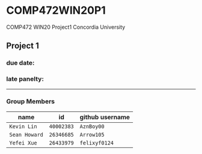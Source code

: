 # COMP472WIN20P1
COMP472 WIN20 Project1 Concordia University

## Project 1

### due date: 

### late panelty:

----------------
### Group Members

| name | id | github username |
| --- | --- | --- |
| `Kevin Lin` | `40002383` | `AznBoy00` |
| `Sean Howard` | `26346685` | `Arrow105` |
| `Yefei Xue` | `26433979` | `felixyf0124` |
